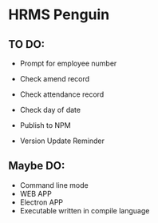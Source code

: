 # HRMS Penguin

## TO DO:

- Prompt for employee number
- Check amend record
- Check attendance record
- Check day of date

- Publish to NPM
- Version Update Reminder

## Maybe DO:

- Command line mode
- WEB APP
- Electron APP
- Executable written in compile language
